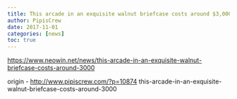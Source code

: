 ```yaml
---
title: This arcade in an exquisite walnut briefcase costs around $3,000
author: PipisCrew
date: 2017-11-01
categories: [news]
toc: true
---
```


https://www.neowin.net/news/this-arcade-in-an-exquisite-walnut-briefcase-costs-around-3000

origin - http://www.pipiscrew.com/?p=10874 this-arcade-in-an-exquisite-walnut-briefcase-costs-around-3000